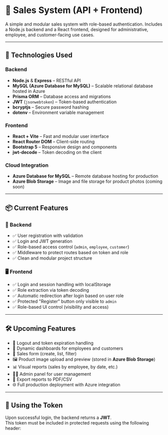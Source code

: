 # 🛒 Sales System (API + Frontend)

A simple and modular sales system with role-based authentication. Includes a Node.js backend and a React frontend, designed for administrative, employee, and customer-facing use cases.

---

## 🚀 Technologies Used

### Backend
- **Node.js** & **Express** – RESTful API
- **MySQL (Azure Database for MySQL)** – Scalable relational database hosted in Azure
- **Prisma ORM** – Database access and migrations
- **JWT** (`jsonwebtoken`) – Token-based authentication
- **bcryptjs** – Secure password hashing
- **dotenv** – Environment variable management

### Frontend
- **React + Vite** – Fast and modular user interface
- **React Router DOM** – Client-side routing
- **Bootstrap 5** – Responsive design and components
- **jwt-decode** – Token decoding on the client

### Cloud Integration
- **Azure Database for MySQL** – Remote database hosting for production
- **Azure Blob Storage** – Image and file storage for product photos (coming soon)

---

## 📦 Current Features

### 🔐 Backend
- ✅ User registration with validation
- ✅ Login and JWT generation
- ✅ Role-based access control (`admin`, `employee`, `customer`)
- ✅ Middleware to protect routes based on token and role
- ✅ Clean and modular project structure

### 🖥️ Frontend
- ✅ Login and session handling with localStorage
- ✅ Role extraction via token decoding
- ✅ Automatic redirection after login based on user role
- ✅ Protected "Register" button only visible to `admin`
- ✅ Role-based UI control (visibility and access)

---

## 🛠️ Upcoming Features

- 🔄 Logout and token expiration handling
- 🧾 Dynamic dashboards for employees and customers
- 📝 Sales form (create, list, filter)
- 🖼️ Product image upload and preview (stored in **Azure Blob Storage**)
- 📊 Visual reports (sales by employee, by date, etc.)
- 🧑‍💼 Admin panel for user management
- 📁 Export reports to PDF/CSV
- 🌐 Full production deployment with Azure integration

---

## 🔐 Using the Token

Upon successful login, the backend returns a **JWT**.  
This token must be included in protected requests using the following header:

